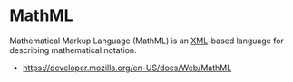 # MathML

Mathematical Markup Language (MathML) is an [XML](https://developer.mozilla.org/en-US/docs/Web/XML)-based language for describing mathematical notation.

- https://developer.mozilla.org/en-US/docs/Web/MathML
